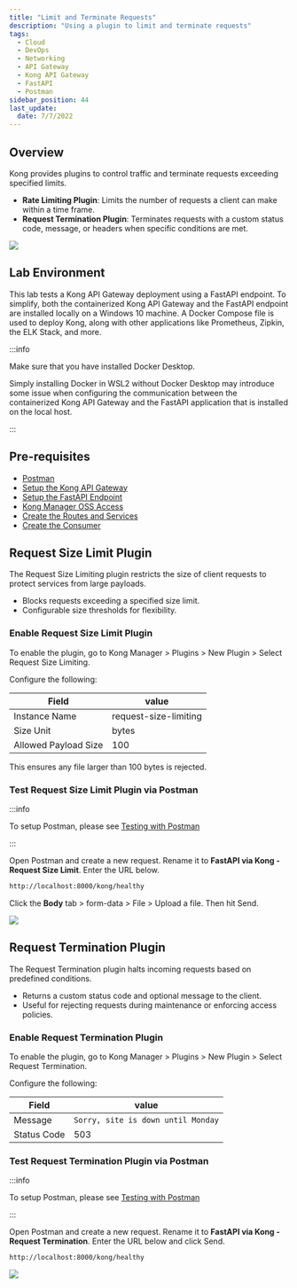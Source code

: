 ```yaml
---
title: "Limit and Terminate Requests"
description: "Using a plugin to limit and terminate requests"
tags: 
  - Cloud
  - DevOps
  - Networking 
  - API Gateway
  - Kong API Gateway
  - FastAPI 
  - Postman
sidebar_position: 44
last_update:
  date: 7/7/2022
---
```


## Overview 

Kong provides plugins to control traffic and terminate requests exceeding specified limits.  

- **Rate Limiting Plugin**: Limits the number of requests a client can make within a time frame.  
- **Request Termination Plugin**: Terminates requests with a custom status code, message, or headers when specific conditions are met.  

![](/img/docs/12042024-kong-gw-traffic-control-plugin.png)

## Lab Environment

This lab tests a Kong API Gateway deployment using a FastAPI endpoint. To simplify, both the containerized Kong API Gateway and the FastAPI endpoint are installed locally on a Windows 10 machine. A Docker Compose file is used to deploy Kong, along with other applications like Prometheus, Zipkin, the ELK Stack, and more.

:::info 

Make sure that you have installed Docker Desktop. 

Simply installing Docker in WSL2 without Docker Desktop may introduce some issue when configuring the communication between the containerized Kong API Gateway and the FastAPI application that is installed on the local host.

:::

## Pre-requisites 

- [Postman](https://www.postman.com/downloads/)
- [Setup the Kong API Gateway](/docs/021-Software-Engineering/081-Kong-API-Gateway/015-Containerized-Kong-and-Other-Apps.md)
- [Setup the FastAPI Endpoint](/docs/021-Software-Engineering/081-Kong-API-Gateway/016-Testing-wth-an-FastAPI-Endpoint.md#setup-the-api-endpoint)
- [Kong Manager OSS Access](/docs/021-Software-Engineering/081-Kong-API-Gateway/015-Containerized-Kong-and-Other-Apps.md)
- [Create the Routes and Services](/docs/021-Software-Engineering/081-Kong-API-Gateway/016-Testing-wth-an-FastAPI-Endpoint.md)
- [Create the Consumer](/docs/021-Software-Engineering/081-Kong-API-Gateway/017-Consumers-Plugins-Upstreams.md#create-the-kong-consumer)

## Request Size Limit Plugin 

The Request Size Limiting plugin restricts the size of client requests to protect services from large payloads.  

- Blocks requests exceeding a specified size limit.  
- Configurable size thresholds for flexibility.  

### Enable Request Size Limit Plugin 

To enable the plugin, go to Kong Manager > Plugins > New Plugin > Select Request Size Limiting.

Configure the following:

| Field                           | value                   |
|---------------------------------|-------------------------|
| Instance Name                   | request-size-limiting   |
| Size Unit                       | bytes                   |
| Allowed Payload Size            | 100                     |

This ensures any file larger than 100 bytes is rejected.


### Test Request Size Limit Plugin via Postman 

:::info

To setup Postman, please see [Testing with Postman](/docs/021-Software-Engineering/081-Kong-API-Gateway/016-Testing-wth-an-FastAPI-Endpoint.md#testing-with-postman)

:::

Open Postman and create a new request. Rename it to **FastAPI via Kong - Request Size Limit**. Enter the URL below.

```bash
http://localhost:8000/kong/healthy 
```

Click the **Body** tab > form-data > File > Upload a file. Then hit Send.

![](/img/docs/12022024-kong-gw-request-limit-size.png)


## Request Termination Plugin

The Request Termination plugin halts incoming requests based on predefined conditions.  

- Returns a custom status code and optional message to the client.  
- Useful for rejecting requests during maintenance or enforcing access policies.  

### Enable Request Termination Plugin 

To enable the plugin, go to Kong Manager > Plugins > New Plugin > Select Request Termination.

Configure the following:

| Field                    | value                              |
|--------------------------|------------------------------------|
| Message                  | `Sorry, site is down until Monday` |
| Status Code              | 503                                |



### Test Request Termination Plugin via Postman 

:::info

To setup Postman, please see [Testing with Postman](/docs/021-Software-Engineering/081-Kong-API-Gateway/016-Testing-wth-an-FastAPI-Endpoint.md#testing-with-postman)

:::

Open Postman and create a new request. Rename it to **FastAPI via Kong - Request Termination**. Enter the URL below and click Send.

```bash
http://localhost:8000/kong/healthy 
```

![](/img/docs/12022024-kong-gw-request-termination.png)
